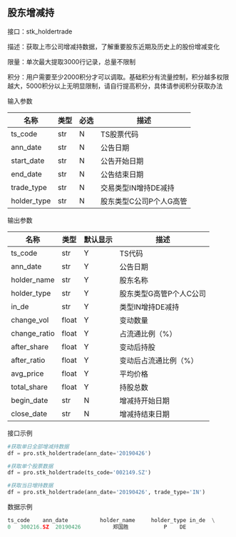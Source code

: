 ## 股东增减持

接口：stk_holdertrade

描述：获取上市公司增减持数据，了解重要股东近期及历史上的股份增减变化

限量：单次最大提取3000行记录，总量不限制

积分：用户需要至少2000积分才可以调取。基础积分有流量控制，积分越多权限越大，5000积分以上无明显限制，请自行提高积分，具体请参阅积分获取办法 

输入参数

| 名称 | 类型 | 必选 | 描述 |
| --- | --- | --- | --- |
| ts_code | str | N | TS股票代码 |
| ann_date | str | N | 公告日期 |
| start_date | str | N | 公告开始日期 |
| end_date | str | N | 公告结束日期 |
| trade_type | str | N | 交易类型IN增持DE减持 |
| holder_type | str | N | 股东类型C公司P个人G高管 |

输出参数

| 名称 | 类型 | 默认显示 | 描述 |
| --- | --- | --- | --- |
| ts_code | str | Y | TS代码 |
| ann_date | str | Y | 公告日期 |
| holder_name | str | Y | 股东名称 |
| holder_type | str | Y | 股东类型G高管P个人C公司 |
| in_de | str | Y | 类型IN增持DE减持 |
| change_vol | float | Y | 变动数量 |
| change_ratio | float | Y | 占流通比例（%） |
| after_share | float | Y | 变动后持股 |
| after_ratio | float | Y | 变动后占流通比例（%） |
| avg_price | float | Y | 平均价格 |
| total_share | float | Y | 持股总数 |
| begin_date | str | N | 增减持开始日期 |
| close_date | str | N | 增减持结束日期 |

接口示例

```python
#获取单日全部增减持数据
df = pro.stk_holdertrade(ann_date='20190426')

#获取单个股票数据
df = pro.stk_holdertrade(ts_code='002149.SZ')

#获取当日增持数据
df = pro.stk_holdertrade(ann_date='20190426', trade_type='IN')
```

数据示例

```python
ts_code    ann_date          holder_name     holder_type in_de  \
0   300216.SZ  20190426          郑国胜           P    DE   
```